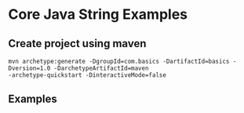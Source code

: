 # Core Java String Examples

## Create project using maven
```
mvn archetype:generate -DgroupId=com.basics -DartifactId=basics -Dversion=1.0 -DarchetypeArtifactId=maven
-archetype-quickstart -DinteractiveMode=false
```

## Examples
